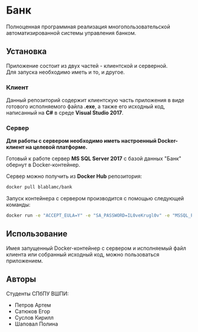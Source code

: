 # Банк

Полноценная программная реализация многопользовательской автоматизированной системы управления банком.

## Установка
Приложение состоит из двух частей - клиентской и серверной.  
Для запуска необходимо иметь и то, и другое.

### Клиент
Данный репозиторий содержит клиентскую часть приложения в виде готового исполняемого файла **.exe**, а также его исходный код, написанный на **C#** в среде **Visual Studio 2017**.

### Сервер
**Для работы с сервером необходимо иметь настроенный Docker-клиент на целевой платформе.**    

Готовый к работе сервер **MS SQL Server 2017** с базой данных "Банк" обернут в Docker-контейнер.  

Сервер можно получить из **Docker Hub** репозитория: 
```bash
docker pull blablamc/bank
```
Запуск контейнера с сервером производится с помощью следующей команды:
```bash
docker run -e "ACCEPT_EULA=Y" -e "SA_PASSWORD=IL0veKrugl0v" -e "MSSQL_PID=Express" -p 1433:1433 blablamc/bank
```
## Использование
Имея запущенный Docker-контейнер с сервером и исполняемый файл клиента или собранный исходный код, можно пользоваться приложением.

## Авторы
Студенты СПбПУ ВШПИ:
* Петров Артем
* Сатюков Егор
* Суслов Кирилл
* Шаповал Полина